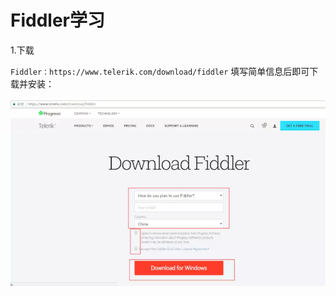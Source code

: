 # Fiddler学习

1.下载

`Fiddler：https://www.telerik.com/download/fiddler`
填写简单信息后即可下载并安装：

![](../../../_static/fiddler0001.png)
